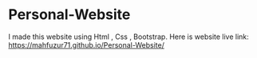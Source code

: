 # Personal-Website

I made this website using Html , Css , Bootstrap.
Here is website live link: https://mahfuzur71.github.io/Personal-Website/
